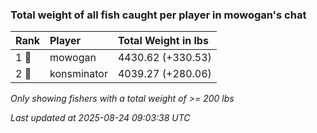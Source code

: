 ### Total weight of all fish caught per player in mowogan's chat

| Rank  | Player      | Total Weight in lbs |
|:------|:------------|:--------------------|
| 1 🥇  | mowogan     | 4430.62 (+330.53)   |
| 2 🥈  | konsminator | 4039.27 (+280.06)   |

_Only showing fishers with a total weight of >= 200 lbs_

_Last updated at 2025-08-24 09:03:38 UTC_
